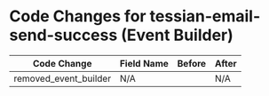 # Code Changes for tessian-email-send-success (Event Builder)

| Code Change | Field Name | Before | After |
|-------------|------------|--------|-------|
| removed_event_builder | N/A |  | N/A |